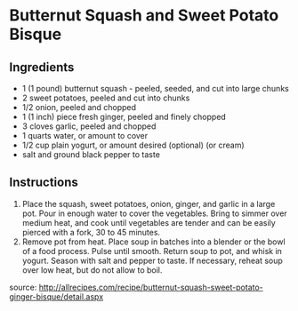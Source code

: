 # Butternut Squash and Sweet Potato Bisque

## Ingredients
- 1 (1 pound) butternut squash - peeled, seeded, and cut into large chunks
- 2 sweet potatoes, peeled and cut into chunks
- 1/2 onion, peeled and chopped
- 1 (1 inch) piece fresh ginger, peeled and finely chopped
- 3 cloves garlic, peeled and chopped
- 1 quarts water, or amount to cover
- 1/2 cup plain yogurt, or amount desired (optional) (or cream)
- salt and ground black pepper to taste

## Instructions
1. Place the squash, sweet potatoes, onion, ginger, and garlic in a large pot. Pour in enough water to cover the vegetables. Bring to simmer over medium heat, and cook until vegetables are tender and can be easily pierced with a fork, 30 to 45 minutes.
1. Remove pot from heat. Place soup in batches into a blender or the bowl of a food process. Pulse until smooth. Return soup to pot, and whisk in yogurt. Season with salt and pepper to taste. If necessary, reheat soup over low heat, but do not allow to boil.


source: http://allrecipes.com/recipe/butternut-squash-sweet-potato-ginger-bisque/detail.aspx
